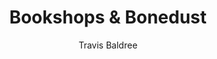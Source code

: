 ---
tag: 📚Book
title: "Bookshops & Bonedust"
author: [Travis Baldree]
category: [Fiction]
isbn: 1250886112 9781250886118
cover: http://books.google.com/books/content?id=u8-iEAAAQBAJ&printsec=frontcover&img=1&zoom=1&edge=curl&source=gbs_api
status: unread
Location: Digital
alias: Template
---